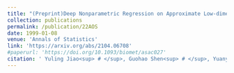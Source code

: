 ```yaml
---
title: "(Preprint)Deep Nonparametric Regression on Approximate Low-dimensional Manifolds"
collection: publications
permalink: /publication/22AOS
date: 1999-01-08
venue: 'Annals of Statistics'
link: 'https://arxiv.org/abs/2104.06708'
#paperurl: 'https://doi.org/10.1093/biomet/asac027'
citation: ' Yuling Jiao<sup> # </sup>, Guohao Shen<sup> # </sup>, Yuanyuan Lin* and Jian Huang*. (2022). &quot;Deep Nonparametric Regression on Approximate Low-dimensional Manifolds. &quot; <i> Major revision in Annals of Statistics.</i>'
---
```

